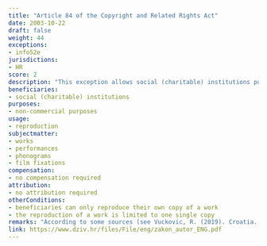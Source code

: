 ```yaml
---
title: "Article 84 of the Copyright and Related Rights Act"
date: 2003-10-22 
draft: false
weight: 44
exceptions:
- info52e
jurisdictions:
- HR
score: 2
description: "This exception allows social (charitable) institutions pursuing non-commercial purposes to reproduce the work from their own copy to any media in not more than one copy." 
beneficiaries:
- social (charitable) institutions
purposes: 
- non-commercial purposes
usage:
- reproduction
subjectmatter:
- works 
- performances
- phonograms
- film fixations
compensation:
- no compensation required
attribution: 
- no attribution required
otherConditions: 
- beneficiaries can only reproduce their own copy of a work
- the reproduction of a work is limited to one single copy
remarks: "According to some sources (see Vuckovic, R. (2019). Croatia. In: Lindner, B., Shapiro, T. (eds.), Copyright in the information Society), art.5(2)e. of the InfoSoc Directive is not implemented in Croatian law, and strictly speaking it is not directly transposed. However art.84 of the Croatian Copyright Act which implements art.5(2)c. of the directive, does include \"social (charitable) institutions\" amongst its beneficiaries, allowing the latter reproduction for non-commercial purposes.<br /><br />Under Article 4 (2) of the law, the provisions of this Act concerning exceptions and limitations of copyright shall apply mutatis mutandis to related rights."
link: https://www.dziv.hr/files/File/eng/zakon_autor_ENG.pdf
---
```

